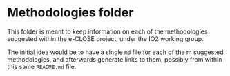 # Methodologies folder

This folder is meant to keep information on each of the methodologies suggested
within the e-CLOSE project, under the IO2 working group.

The initial idea would be to have a single `md` file for each of the m
suggested methodologies, and afterwards generate links to them, possibly
from within this same `README.md` file.

